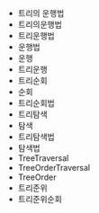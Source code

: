- 트리의 운행법
- 트리의운행법
- 트리운행법
- 운행법
- 운행
- 트리운행
- 트리순회
- 순회
- 트리순회법
- 트리탐색
- 탐색
- 트리탐색법
- 탐색법
- TreeTraversal
- TreeOrderTraversal
- TreeOrder
- 트리준위
- 트리준위순회